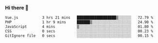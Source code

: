 ### Hi there 👋

<!--START_SECTION:waka-->

```txt
Vue.js           3 hrs 21 mins   ██████████████████▒░░░░░░   72.79 %
PHP              1 hr 9 mins     ██████▒░░░░░░░░░░░░░░░░░░   24.90 %
JavaScript       4 mins          ▒░░░░░░░░░░░░░░░░░░░░░░░░   01.80 %
CSS              0 secs          ░░░░░░░░░░░░░░░░░░░░░░░░░   00.23 %
GitIgnore file   0 secs          ░░░░░░░░░░░░░░░░░░░░░░░░░   00.15 %
```

<!--END_SECTION:waka-->

<!--
**Jonas-VanHaeken/Jonas-VanHaeken** is a ✨ _special_ ✨ repository because its `README.md` (this file) appears on your GitHub profile.

Here are some ideas to get you started:

- 🔭 I’m currently working on ...
- 🌱 I’m currently learning ...
- 👯 I’m looking to collaborate on ...
- 🤔 I’m looking for help with ...
- 💬 Ask me about ...
- 📫 How to reach me: ...
- 😄 Pronouns: ...
- ⚡ Fun fact: ...
-->
